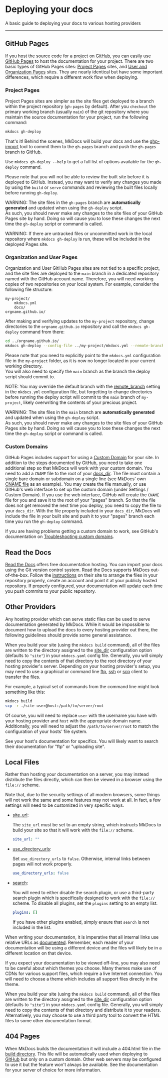 # Deploying your docs

A basic guide to deploying your docs to various hosting providers

---

## GitHub Pages

If you host the source code for a project on [GitHub], you can easily use
[GitHub Pages] to host the documentation for your project. There are two basic
types of GitHub Pages sites: [Project Pages] sites, and [User and Organization
Pages] sites. They are nearly identical but have some important differences,
which require a different work flow when deploying.

### Project Pages

Project Pages sites are simpler as the site files get deployed to a branch
within the project repository (`gh-pages` by default). After you `checkout` the
primary working branch (usually `main`) of the git repository where you
maintain the source documentation for your project, run the following command:

```sh
mkdocs gh-deploy
```

That's it! Behind the scenes, MkDocs will build your docs and use the
[ghp-import] tool to commit them to the `gh-pages` branch and push the
`gh-pages` branch to GitHub.

Use `mkdocs gh-deploy --help` to get a full list of options available for the
`gh-deploy` command.

Please note that you will not be able to review the built site before it is
deployed to GitHub. Instead, you may want to verify any changes you made by
using the `build` or `serve` commands and reviewing the built files locally
before running `gh-deploy`.

WARNING:
The site files in the `gh-pages` branch are **automatically generated** and
updated when using the `gh-deploy` script.  
As such, you should never make any changes to the site files of your GitHub
Pages site by hand. Doing so will cause you to lose these changes the next time
the `gh-deploy` script or command is called.

WARNING:
If there are untracked files or uncommitted work in the local repository where
`mkdocs gh-deploy` is run, these will be included in the deployed Pages site.

### Organization and User Pages

Organization and User GitHub Pages sites are not tied to a specific project,
and the site files are deployed to the `main` branch in a dedicated
repository named with the GitHub account name. Therefore, you will need working
copies of two repositories on your local system. For example, consider the
following file structure:

```text
my-project/
    mkdocs.yml
    docs/
orgname.github.io/
```

After making and verifying updates to the `my-project` repository, change
directories to the `orgname.github.io` repository and call the `mkdocs
gh-deploy` command from there:

```sh
cd ../orgname.github.io/
mkdocs gh-deploy --config-file ../my-project/mkdocs.yml --remote-branch main
```

Please note that you need to explicitly point to the `mkdocs.yml` configuration
file in the `my-project` folder, as it is now no longer located in your current
working directory.  
You will also need to specify the `main` branch as the branch the deploy
script should commit to.

NOTE:
You may override the default branch with the [remote_branch] setting in the
`mkdocs.yml` configuration file, but forgetting to change directories before
running the deploy script will commit to the `main` branch of `my-project`,
likely overwriting the contents of your precious project.

WARNING:
The site files in the `main` branch are **automatically generated** and updated
when using the `gh-deploy` script.  
As such, you should never make any changes to the site files of your GitHub
Pages site by hand. Doing so will cause you to lose these changes the next time
the `gh-deploy` script or command is called.

### Custom Domains

GitHub Pages includes support for using a [Custom Domain] for your site. In
addition to the steps documented by GitHub, you need to take one additional step
so that MkDocs will work with your custom domain. You need to add a `CNAME` file
to the root of your [docs_dir]. The file must contain a single bare domain or
subdomain on a single line (see MkDocs' own [CNAME file] as an example). You may
create the file manually, or use GitHub's web interface to set up the custom
domain (under Settings / Custom Domain). If you use the web interface, GitHub
will create the `CNAME` file for you and save it to the root of your "pages"
branch. So that the file does not get removed the next time you deploy, you need
to copy the file to your `docs_dir`. With the file properly included in your
`docs_dir`, MkDocs will include the file in your built site and push it to your
"pages" branch each time you run the `gh-deploy` command.

If you are having problems getting a custom domain to work, see GitHub's
documentation on [Troubleshooting custom domains].

[GitHub]: https://github.com/
[GitHub Pages]: https://pages.github.com/
[Project Pages]: https://help.github.com/articles/user-organization-and-project-pages/#project-pages-sites
[User and Organization Pages]: https://help.github.com/articles/user-organization-and-project-pages/#user-and-organization-pages-sites
[ghp-import]: https://github.com/davisp/ghp-import
[remote_branch]: ./configuration.md#remote_branch
[Custom Domain]: https://help.github.com/articles/adding-or-removing-a-custom-domain-for-your-github-pages-site
[docs_dir]: ./configuration.md#docs_dir
[CNAME file]: https://github.com/mkdocs/mkdocs/blob/master/docs/CNAME
[Troubleshooting custom domains]: https://help.github.com/articles/troubleshooting-custom-domains/

## Read the Docs

[Read the Docs][rtd] offers free documentation hosting. You can import your docs
using the Git version control system. Read the Docs supports MkDocs out-of-the-box.
Follow the [instructions] on their site to arrange the files in your repository properly,
create an account and point it at your publicly hosted repository. If properly
configured, your documentation will update each time you push commits to your
public repository.

[rtd]: https://readthedocs.org/
[instructions]: https://docs.readthedocs.io/en/stable/intro/getting-started-with-mkdocs.html

## Other Providers

Any hosting provider which can serve static files can be used to serve
documentation generated by MkDocs. While it would be impossible to document how
to upload the docs to every hosting provider out there, the following guidelines
should provide some general assistance.

When you build your site (using the `mkdocs build` command), all of the files
are written to the directory assigned to the [site_dir] configuration option
(defaults to `"site"`) in your `mkdocs.yaml` config file. Generally, you will
simply need to copy the contents of that directory to the root directory of your
hosting provider's server. Depending on your hosting provider's setup, you may
need to use a graphical or command line [ftp], [ssh] or [scp] client to transfer
the files.

For example, a typical set of commands from the command line might look
something like this:

```sh
mkdocs build
scp -r ./site user@host:/path/to/server/root
```

Of course, you will need to replace `user` with the username you have with your
hosting provider and `host` with the appropriate domain name. Additionally, you
will need to adjust the `/path/to/server/root` to match the configuration of
your hosts' file system.

[ftp]: https://en.wikipedia.org/wiki/File_Transfer_Protocol
[ssh]: https://en.wikipedia.org/wiki/Secure_Shell
[scp]: https://en.wikipedia.org/wiki/Secure_copy

See your host's documentation for specifics. You will likely want to search
their documentation for "ftp" or "uploading site".

## Local Files

Rather than hosting your documentation on a server, you may instead distribute
the files directly, which can then be viewed in a browser using the `file://`
scheme.

Note that, due to the security settings of all modern browsers, some things
will not work the same and some features may not work at all. In fact, a few
settings will need to be customized in very specific ways.

-   [site_url]:

    The `site_url` must be set to an empty string, which instructs MkDocs to
    build your site so that it will work with the `file://` scheme.

    ```yaml
    site_url: ""
    ```

-   [use_directory_urls]:

    Set `use_directory_urls` to `false`. Otherwise, internal links between
    pages will not work properly.

    ```yaml
    use_directory_urls: false
    ```

-   [search]:

    You will need to either disable the search plugin, or use a third-party
    search plugin which is specifically designed to work with the `file://`
    scheme. To disable all plugins, set the `plugins` setting to an empty list.

    ```yaml
    plugins: []
    ```

    If you have other plugins enabled, simply ensure that `search` is not
    included in the list.

When writing your documentation, it is imperative that all internal links use
relative URLs as [documented][internal links]. Remember, each reader of your
documentation will be using a different device and the files will likely be in a
different location on that device.

If you expect your documentation to be viewed off-line, you may also need to be
careful about which themes you choose. Many themes make use of CDNs for various
support files, which require a live Internet connection. You will need to choose
a theme which includes all support files directly in the theme.

When you build your site (using the `mkdocs build` command), all of the files
are written to the directory assigned to the [site_dir] configuration option
(defaults to `"site"`) in your `mkdocs.yaml` config file. Generally, you will
simply need to copy the contents of that directory and distribute it to your
readers. Alternatively, you may choose to use a third party tool to convert the
HTML files to some other documentation format.

## 404 Pages

When MkDocs builds the documentation it will include a 404.html file in the
[build directory][site_dir]. This file will be automatically used when
deploying to [GitHub](#github-pages) but only on a custom domain. Other web
servers may be configured to use it but the feature won't always be available.
See the documentation for your server of choice for more information.

[site_dir]: ./configuration.md#site_dir
[site_url]: ./configuration.md#site_url
[use_directory_urls]: ./configuration.md#use_directory_urls
[search]: ./configuration.md#search
[internal links]: ./writing-your-docs.md#internal-links
